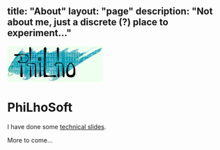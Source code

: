 title: "About"
layout: "page"
description: "Not about me, just a discrete (?) place to experiment..."
---
<img src="/images/logo.png" title="PhiLho's logo" alt="PhiLho"/>

<!-- toc -->

# PhiLhoSoft

I have done some [technical slides](./Slides).

More to come...
